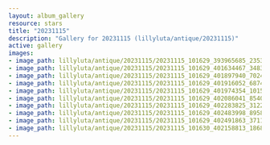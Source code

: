 ```yaml
---
layout: album_gallery
resource: stars
title: "20231115"
description: "Gallery for 20231115 (lillyluta/antique/20231115)"
active: gallery
images:
- image_path: lillyluta/antique/20231115/20231115_101629_393965685_235331762706695_6656627805732939974_n.jpg
- image_path: lillyluta/antique/20231115/20231115_101629_401634467_348334034404478_1166549862566819552_n.jpg
- image_path: lillyluta/antique/20231115/20231115_101629_401897940_702462641864970_4414745297047608165_n.jpg
- image_path: lillyluta/antique/20231115/20231115_101629_401916052_687493616480278_4365513923442539090_n.jpg
- image_path: lillyluta/antique/20231115/20231115_101629_401974354_1015307442853061_3514782057384576452_n.jpg
- image_path: lillyluta/antique/20231115/20231115_101629_402086041_854061463060246_2029822997215176344_n.jpg
- image_path: lillyluta/antique/20231115/20231115_101629_402283825_312223571600728_5041169043010394051_n.jpg
- image_path: lillyluta/antique/20231115/20231115_101629_402483998_895844008540556_4099326182753544586_n.jpg
- image_path: lillyluta/antique/20231115/20231115_101629_402491863_371164615348753_315735076784820925_n.jpg
- image_path: lillyluta/antique/20231115/20231115_101630_402158813_1868035323593102_2595722825196713580_n.jpg
---
```

